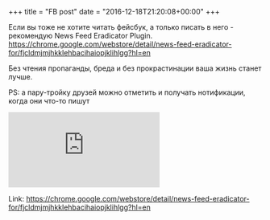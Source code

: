 +++
title = "FB post"
date = "2016-12-18T21:20:08+00:00"
+++

Если вы тоже не хотите читать фейсбук, а только писать в него - рекомендую News Feed Eradicator Plugin. https://chrome.google.com/webstore/detail/news-feed-eradicator-for/fjcldmjmjhkklehbacihaiopjklihlgg?hl=en

Без чтения пропаганды, бреда и без прокрастинации ваша жизнь станет лучше.

PS: а пару-тройку друзей можно отметить и получать нотификации, когда они что-то пишут

![Phote](https://external.xx.fbcdn.net/safe_image.php?d=AQCzJJpVATMi8aiC&w=130&h=130&url=https%3A%2F%2Flh3.googleusercontent.com%2FtmriaD55ZGGnSLf_2GKD_N6-ul-bBfgreDGWuxCIbV92yrLmrQDk-lp8Ge_MshrWwnz4aetl%3Ds640-h400-e365&cfs=1&_nc_hash=AQAPY-6hmupleoVZ)


Link: https://chrome.google.com/webstore/detail/news-feed-eradicator-for/fjcldmjmjhkklehbacihaiopjklihlgg?hl=en
